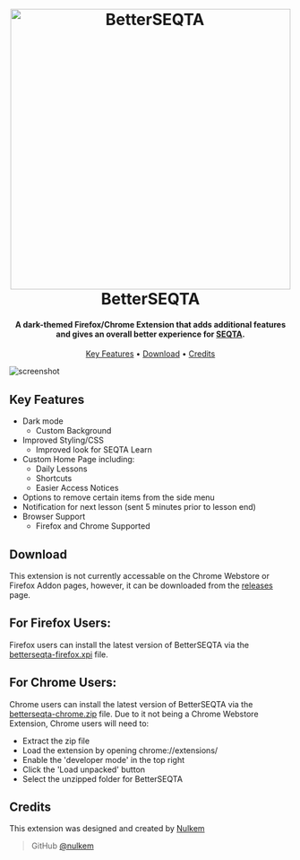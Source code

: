
<h1 align="center">
  <br>
  <a href="https://github.com/Nulkem/better-seqta/"><img src="https://user-images.githubusercontent.com/95666457/145209298-5efda2b3-7399-412c-8767-f9f870f07eab.png" alt="BetterSEQTA" width="500"></a>
  <br>
  BetterSEQTA
  <br>
</h1>

<h4 align="center">A dark-themed Firefox/Chrome Extension that adds additional features and gives an overall better experience for <a href="https://seqta.com.au/" target="_blank">SEQTA</a>.</h4>

<p align="center">
  <a href="#key-features">Key Features</a> •
  <a href="#download">Download</a> •
  <a href="#credits">Credits</a>
</p>


![screenshot](https://user-images.githubusercontent.com/95666457/145217575-46d0bb2d-6b9a-4b23-8888-c275139d4956.gif)



## Key Features

* Dark mode
  - Custom Background
* Improved Styling/CSS
  - Improved look for SEQTA Learn
* Custom Home Page including:
  - Daily Lessons
  - Shortcuts
  - Easier Access Notices
* Options to remove certain items from the side menu
* Notification for next lesson (sent 5 minutes prior to lesson end)
* Browser Support
  - Firefox and Chrome Supported

## Download

This extension is not currently accessable on the Chrome Webstore or Firefox Addon pages, however, it can be downloaded from the [releases](https://github.com/Nulkem/better-seqta/releases) page.

## For Firefox Users:

Firefox users can install the latest version of BetterSEQTA via the [betterseqta-firefox.xpi](https://github.com/Nulkem/better-seqta/releases/download/v1.2/betterseqta-firefox.xpi) file.


## For Chrome Users:

Chrome users can install the latest version of BetterSEQTA via the [betterseqta-chrome.zip](https://github.com/Nulkem/better-seqta/releases/download/v1.2/betterseqta-chrome.zip) file. Due to it not being a Chrome Webstore Extension, Chrome users will need to:
- Extract the zip file
- Load the extension by opening chrome://extensions/
- Enable the 'developer mode' in the top right
- Click the 'Load unpacked' button
- Select the unzipped folder for BetterSEQTA

## Credits

This extension was designed and created by [Nulkem](https://github.com/nulkem)

> GitHub [@nulkem](https://github.com/nulkem)
